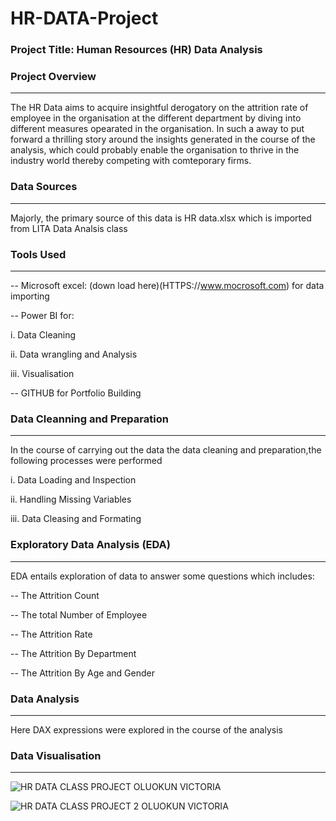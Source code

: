 # HR-DATA-Project

### Project Title: Human Resources (HR) Data Analysis

### Project Overview
---
The HR Data aims to acquire insightful derogatory on the attrition rate of employee in the organisation at the different department by diving into different measures opearated in the organisation. In such a away to put forward a thrilling story around the insights generated in the course of the analysis, which could probably enable the organisation to thrive in the industry world thereby competing with comteporary firms.

### Data Sources
---
Majorly, the primary source of this data is HR data.xlsx which is imported from LITA Data Analsis class

### Tools Used
---
-- Microsoft excel: (down load here)(HTTPS://www.mocrosoft.com) for data importing

-- Power BI for:

   i. Data Cleaning
  
   ii. Data wrangling and Analysis
  
   iii. Visualisation
     
-- GITHUB for Portfolio Building

### Data Cleanning and Preparation
---

In the course of carrying out the data the data  cleaning and preparation,the following processes were performed

i. Data Loading and Inspection

ii. Handling Missing Variables

iii. Data Cleasing and Formating

### Exploratory Data Analysis (EDA)
---
EDA entails exploration of data to answer some questions which includes:

-- The Attrition Count

-- The total Number of Employee

-- The Attrition Rate

-- The Attrition By Department

-- The Attrition By Age and Gender

### Data Analysis
---

Here DAX expressions were explored in the course of the analysis

### Data Visualisation
---

![HR DATA CLASS PROJECT OLUOKUN VICTORIA](https://github.com/user-attachments/assets/e8a3ad13-49eb-4869-a61d-856cdfba0abc)

![HR DATA CLASS PROJECT 2 OLUOKUN VICTORIA](https://github.com/user-attachments/assets/23bfd2b7-c169-4b8a-80e2-4b88e36a5156)


    
